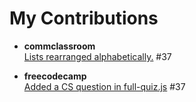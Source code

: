 # My Contributions

- <strong>commclassroom</strong> <br>
<a href = "https://github.com/commclassroom/roadmaps/pull/37">Lists rearranged alphabetically.</a> #37

- <strong>freecodecamp</strong> <br>
<a href = "https://github.com/freeCodeCamp/Developer_Quiz_Site/pull/37">Added a CS question in full-quiz.js</a> #37
